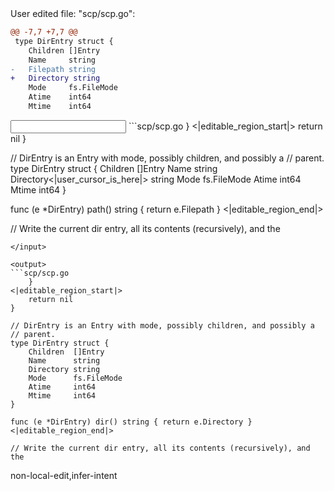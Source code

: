 <events>
User edited file: "scp/scp.go":

```diff
@@ -7,7 +7,7 @@
 type DirEntry struct {
 	Children []Entry
 	Name     string
-	Filepath string
+	Directory string
 	Mode     fs.FileMode
 	Atime    int64
 	Mtime    int64
```
</events>

<input>
```scp/scp.go
	}
<|editable_region_start|>
	return nil
}

// DirEntry is an Entry with mode, possibly children, and possibly a
// parent.
type DirEntry struct {
	Children []Entry
	Name     string
	Directory<|user_cursor_is_here|> string
	Mode     fs.FileMode
	Atime    int64
	Mtime    int64
}

func (e *DirEntry) path() string { return e.Filepath }
<|editable_region_end|>

// Write the current dir entry, all its contents (recursively), and the
```
</input>

<output>
```scp/scp.go
	}
<|editable_region_start|>
	return nil
}

// DirEntry is an Entry with mode, possibly children, and possibly a
// parent.
type DirEntry struct {
	Children  []Entry
	Name      string
	Directory string
	Mode      fs.FileMode
	Atime     int64
	Mtime     int64
}

func (e *DirEntry) dir() string { return e.Directory }
<|editable_region_end|>

// Write the current dir entry, all its contents (recursively), and the
```
</output>

<labels>
non-local-edit,infer-intent
</labels>
